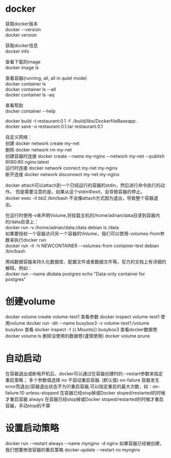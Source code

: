 # docker

获取docker版本<br>
docker --version<br>
docker version<br>

获取docker信息<br>
docker info<br>

查看下载的image<br>
docker image ls<br>

查看容器(running, all, all in quiet mode)<br>
docker container ls<br>
docker container ls --all<br>
docker container ls -aq<br>

查看帮助<br>
docker container --help<br>

docker build -t restaurant:0.1 -f ./build/libs/DockerfileBaseapp .<br>
docker save -o restaurant.0.1.tar restaurant:0.1<br>


自定义网络：<br>
创建  docker network create my-net<br>
删除  docker network rm my-net<br>
创建容器时连接  docker create --name my-nginx --network my-net --publish 8080:80 nginx:latest<br>
运行时连接     docker network connect my-net my-nginx<br>
断开连接       docker network disconnect my-net my-nginx<br>

docker attach可以attach到一个已经运行的容器的stdin，然后进行命令执行的动作。 但是需要注意的是，如果从这个stdin中exit，会导致容器的停止。<br>
docker exec -it bb2 /bin/bash   不会像attach方式因为退出，导致整个容器退出。 <br>

在运行时使用-v来声明Volume,将挂载主机的/home/adrian/data目录到容器内的/data目录上：<br>
docker run -v /home/adrian/data:/data debian ls /data<br>
如果要授权一个容器访问另一个容器的Volume，我们可以使用-volumes-from参数来执行docker run<br>
docker run -it -h NEWCONTAINER --volumes-from container-test debian /bin/bash<br>

用纯数据容器来持久化数据库、配置文件或者数据文件等。官方的文档上有详细的解释。例如：<br>
docker run --name dbdata postgres echo "Data-only container for postgres"<br>

# 创建volume
docker volume create volume-test1
查看参数
docker inspect volume-test1
使用volume
docker run -dit --name busybox3 -v volume-test1:/volume busybox
查看
docker inspect -f {{.Mounts}} busybox3
查看docker数据卷
docker volume ls
删除没使用的数据卷(谨慎使用)
docker volume prune

# 自动启动
在容器退出或断电开机后，docker可以通过在容器创建时的--restart参数来指定重启策略；
多个参数值选择
no  不自动重启容器. (默认值)
on-failure  容器发生error而退出(容器退出状态不为0)重启容器,可以指定重启的最大次数，如：on-failure:10
unless-stopped  在容器已经stop掉或Docker stoped/restarted的时候才重启容器
always  在容器已经stop掉或Docker stoped/restarted的时候才重启容器，手动stop的不算
# 设置启动策略
docker run --restart always --name mynginx -d nginx
如果容器已经被创建，我们想要修改容器的重启策略
docker update --restart no mynginx
